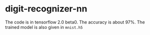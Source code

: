 # digit-recognizer-nn
The code is in tensorflow 2.0 beta0.
The accuracy is about 97%.
The trained model is also given in `mnist.h5`